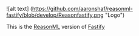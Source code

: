 ![alt text] (https://github.com/aaronshaf/reasonml-fastify/blob/develop/Reasonfastify.png "Logo")

This is the [ReasonML](https://reasonml.github.io/) version of [Fastify](https://www.fastify.io/)

